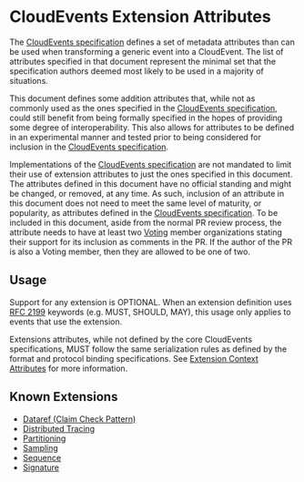 # CloudEvents Extension Attributes

The [CloudEvents specification](spec.md) defines a set of metadata attributes
than can be used when transforming a generic event into a CloudEvent. The list
of attributes specified in that document represent the minimal set that the
specification authors deemed most likely to be used in a majority of situations.

This document defines some addition attributes that, while not as commonly used
as the ones specified in the [CloudEvents specification](spec.md), could still
benefit from being formally specified in the hopes of providing some degree of
interoperability. This also allows for attributes to be defined in an
experimental manner and tested prior to being considered for inclusion in the
[CloudEvents specification](spec.md).

Implementations of the [CloudEvents specification](spec.md) are not mandated to
limit their use of extension attributes to just the ones specified in this
document. The attributes defined in this document have no official standing and
might be changed, or removed, at any time. As such, inclusion of an attribute in
this document does not need to meet the same level of maturity, or popularity,
as attributes defined in the [CloudEvents specification](spec.md). To be
included in this document, aside from the normal PR review process, the
attribute needs to have at least two
[Voting](community/GOVERNANCE.md#membership) member organizations stating their
support for its inclusion as comments in the PR. If the author of the PR is
also a Voting member, then they are allowed to be one of two.

## Usage

Support for any extension is OPTIONAL. When an extension definition uses
[RFC 2199](https://www.ietf.org/rfc/rfc2119.txt) keywords (e.g. MUST, SHOULD,
MAY), this usage only applies to events that use the extension.

Extensions attributes, while not defined by the core CloudEvents specifications,
MUST follow the same serialization rules as defined by the format and protocol
binding specifications. See
[Extension Context Attributes](spec.md#extension-context-attributes) for more
information.

## Known Extensions

- [Dataref (Claim Check Pattern)](extensions/dataref.md)
- [Distributed Tracing](extensions/distributed-tracing.md)
- [Partitioning](extensions/partitioning.md)
- [Sampling](extensions/sampledrate.md)
- [Sequence](extensions/sequence.md)
- [Signature](extensions/signature.md)
